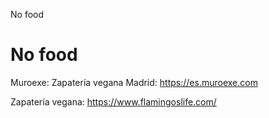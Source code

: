 No food

# No food

Muroexe: Zapatería vegana Madrid: https://es.muroexe.com

Zapatería vegana:
https://www.flamingoslife.com/

